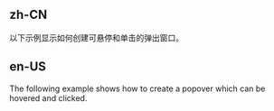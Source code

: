 ## zh-CN

以下示例显示如何创建可悬停和单击的弹出窗口。

## en-US

The following example shows how to create a popover which can be hovered and clicked.
